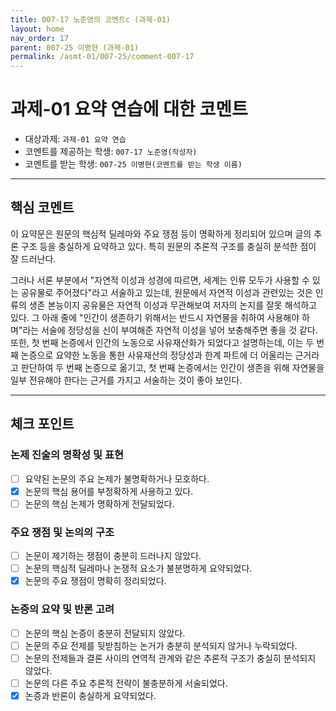 ```yaml
---
title: 007-17 노준영의 코멘트c (과제-01) 
layout: home
nav_order: 17
parent: 007-25 이병현 (과제-01)
permalink: /asmt-01/007-25/comment-007-17
---
```


# 과제-01 요약 연습에 대한 코멘트

- 대상과제: `과제-01 요약 연습`
- 코멘트를 제공하는 학생: `007-17 노준영(작성자)` 
- 코멘트를 받는 학생: `007-25 이병현(코멘트를 받는 학생 이름)` 

---

## 핵심 코멘트

이 요약문은 원문의 핵심적 딜레마와 주요 쟁점 등이 명확하게 정리되어 있으며 글의 추론 구조 등을 충실하게 요약하고 있다. 특히 원문의 추론적 구조를 충실히 분석한 점이 잘 드러난다.

그러나 서론 부분에서 "자연적 이성과 성경에 따르면, 세계는 인류 모두가 사용할 수 있는 공유물로 주어졌다"라고 서술하고 있는데, 원문에서 자연적 이성과 관련있는 것은 인류의 생존 본능이지 공유물은 자연적 이성과 무관해보여 저자의 논지를 잘못 해석하고 있다. 그 아래 줄에 "인간이 생존하기 위해서는 반드시 자연물을 취하여 사용해야 하며"라는 서술에 정당성을 신이 부여해준 자연적 이성을 넣어 보충해주면 좋을 것 같다. 또한, 첫 번째 논증에서 인간의 노동으로 사유재산화가 되었다고 설명하는데, 이는 두 번째 논증으로 요약한 노동을 통한 사유재산의 정당성과 한계 파트에 더 어울리는 근거라고 판단하여 두 번째 논증으로 옮기고, 첫 번째 논증에서는 인간이 생존을 위해 자연물을 일부 전유해야 한다는 근거를 가지고 서술하는 것이 좋아 보인다. 

---

## 체크 포인트

### 논제 진술의 명확성 및 표현  
- [ ] 요약된 논문의 주요 논제가 불명확하거나 모호하다.  
- [x] 논문의 핵심 용어를 부정확하게 사용하고 있다.  
- [ ] 논문의 핵심 논제가 명확하게 전달되었다.  

### 주요 쟁점 및 논의의 구조  
- [ ] 논문이 제기하는 쟁점이 충분히 드러나지 않았다.  
- [ ] 논문의 핵심적 딜레마나 논쟁적 요소가 불분명하게 요약되었다.  
- [x] 논문의 주요 쟁점이 명확히 정리되었다.  

### 논증의 요약 및 반론 고려  
- [ ] 논문의 핵심 논증이 충분히 전달되지 않았다.  
- [ ] 논문의 주요 전제를 뒷받침하는 논거가 충분히 분석되지 않거나 누락되었다.  
- [ ] 논문의 전제들과 결론 사이의 연역적 관계와 같은 추론적 구조가 충실히 분석되지 않았다.  
- [ ] 논문의 다른 주요 추론적 전략이 불충분하게 서술되었다.
- [x] 논증과 반론이 충실하게 요약되었다. 